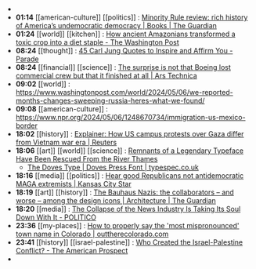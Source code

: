 -
- **01:14** [[american-culture]] [[politics]] : [Minority Rule review: rich history of America’s undemocratic democracy | Books | The Guardian](https://www.theguardian.com/books/article/2024/may/05/minority-rule-review-senate-voter-suppression-ari-berman-review "Minority Rule review: rich history of America’s undemocratic democracy | Books | The Guardian")
- **01:24** [[world]] [[kitchen]] : [How ancient Amazonians transformed a toxic crop into a diet staple - The Washington Post](https://www.washingtonpost.com/science/2024/05/05/indigenous-amazon-cassava-detoxification-crop/ "How ancient Amazonians transformed a toxic crop into a diet staple - The Washington Post")
- **08:24** [[thought]] : [45 Carl Jung Quotes to Inspire and Affirm You - Parade](https://parade.com/living/carl-jung-quotes "45 Carl Jung Quotes to Inspire and Affirm You - Parade")
- **08:24** [[financial]] [[science]] : [The surprise is not that Boeing lost commercial crew but that it finished at all | Ars Technica](https://arstechnica.com/space/2024/05/the-surprise-is-not-that-boeing-lost-commercial-crew-but-that-it-finished-at-all/ "The surprise is not that Boeing lost commercial crew but that it finished at all | Ars Technica")
- **09:02** [[world]] :  https://www.washingtonpost.com/world/2024/05/06/we-reported-months-changes-sweeping-russia-heres-what-we-found/
- **09:08** [[american-culture]] :  https://www.npr.org/2024/05/06/1248670734/immigration-us-mexico-border
- **18:02** [[history]] : [Explainer: How US campus protests over Gaza differ from Vietnam war era | Reuters](https://www.reuters.com/world/us/how-us-campus-protests-over-gaza-differ-vietnam-war-era-2024-05-04/ "Explainer: How US campus protests over Gaza differ from Vietnam war era | Reuters")
- **18:06** [[art]] [[world]] [[science]] : [Remnants of a Legendary Typeface Have Been Rescued From the River Thames](https://news.artnet.com/art-world/doves-typeface-2454807 "Remnants of a Legendary Typeface Have Been Rescued From the River Thames")
	- [The Doves Type | Doves Press Font | typespec.co.uk](https://typespec.co.uk/doves-type/ "The Doves Type | Doves Press Font | typespec.co.uk")
- **18:16** [[media]] [[politics]] : [Hear good Republicans not antidemocratic MAGA extremists | Kansas City Star](https://www.kansascity.com/opinion/readers-opinion/guest-commentary/article288276920.html "Hear good Republicans not antidemocratic MAGA extremists | Kansas City Star")
- **18:19** [[art]] [[history]] : [The Bauhaus Nazis: the collaborators – and worse – among the design icons | Architecture | The Guardian](https://www.theguardian.com/artanddesign/article/2024/may/06/bauhaus-nazis-collaborators-auschwitz-crematoriium "The Bauhaus Nazis: the collaborators – and worse – among the design icons | Architecture | The Guardian")
- **18:20** [[media]] : [The Collapse of the News Industry Is Taking Its Soul Down With It - POLITICO](https://www.politico.com/news/magazine/2024/05/06/media-journalism-swagger-00154659 "The Collapse of the News Industry Is Taking Its Soul Down With It - POLITICO")
- **23:36** [[my-places]] : [How to properly say the 'most mispronounced' town name in Colorado | outtherecolorado.com](https://denvergazette.com/outtherecolorado/features/how-to-properly-say-the-most-mispronounced-town-name-in-colorado/article_0b459c0e-0bdb-11ef-a251-6389559c4713.html "How to properly say the 'most mispronounced' town name in Colorado | outtherecolorado.com")
- **23:41** [[history]] [[israel-palestine]] : [Who Created the Israel-Palestine Conflict? - The American Prospect](https://prospect.org/world/2024-05-06-who-created-israel-palestine-conflict/ "Who Created the Israel-Palestine Conflict? - The American Prospect")
-